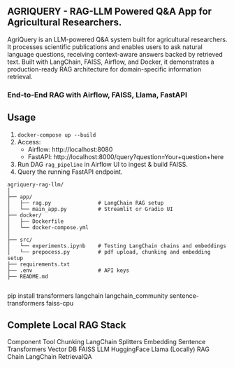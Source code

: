 ## AGRIQUERY - RAG-LLM Powered Q&A App for Agricultural Researchers.

AgriQuery is an LLM-powered Q&A system built for agricultural researchers. It processes scientific publications and enables users to ask natural language questions, receiving context-aware answers backed by retrieved text. Built with LangChain, FAISS, Airflow, and Docker, it demonstrates a production-ready RAG architecture for domain-specific information retrieval.

### End-to-End RAG with Airflow, FAISS, Llama, FastAPI

## Usage
1. `docker-compose up --build`
2. Access:
   - Airflow: http://localhost:8080
   - FastAPI: http://localhost:8000/query?question=Your+question+here
3. Run DAG `rag_pipeline` in Airflow UI to ingest & build FAISS.
4. Query the running FastAPI endpoint.


```
agriquery-rag-llm/
│
├── app/
│   ├── rag.py               # LangChain RAG setup
│   └── main_app.py          # Streamlit or Gradio UI
├── docker/
│   ├── Dockerfile
│   └── docker-compose.yml   
│
├── src/
│   └── experiments.ipynb    # Testing LangChain chains and embeddings
│   └── prepocess.py         # pdf upload, chunking and embedding setup
├── requirements.txt
├── .env                     # API keys
├── README.md


```
pip install transformers langchain langchain_community sentence-transformers faiss-cpu

## Complete Local RAG Stack
Component	       Tool
Chunking	LangChain Splitters
Embedding	Sentence Transformers
Vector DB	FAISS
LLM	        HuggingFace Llama (Locally)
RAG Chain	LangChain RetrievalQA

